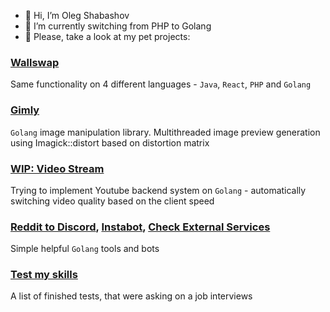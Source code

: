 - 👋 Hi, I’m Oleg Shabashov
- 🌱 I’m currently switching from PHP to Golang
- 💞️ Please, take a look at my pet projects:

### [Wallswap](https://github.com/o-shabashov?tab=repositories&q=wallswap&type=&language=)

Same functionality on 4 different languages - `Java`, `React`, `PHP` and `Golang`

### [Gimly](https://github.com/o-shabashov/gimly)

`Golang` image manipulation library. Multithreaded image preview generation using Imagick::distort based on distortion matrix

### [WIP: Video Stream](https://github.com/o-shabashov/video-stream)

Trying to implement Youtube backend system on `Golang` - automatically switching video quality based on the client speed

### [Reddit to Discord](https://github.com/o-shabashov/reddit-to-discord), [Instabot](https://github.com/o-shabashov/go-instabot), [Check External Services](https://github.com/o-shabashov/cess)

Simple helpful `Golang` tools and bots

### [Test my skills](https://github.com/o-shabashov/test-my-skills)

A list of finished tests, that were asking on a job interviews
